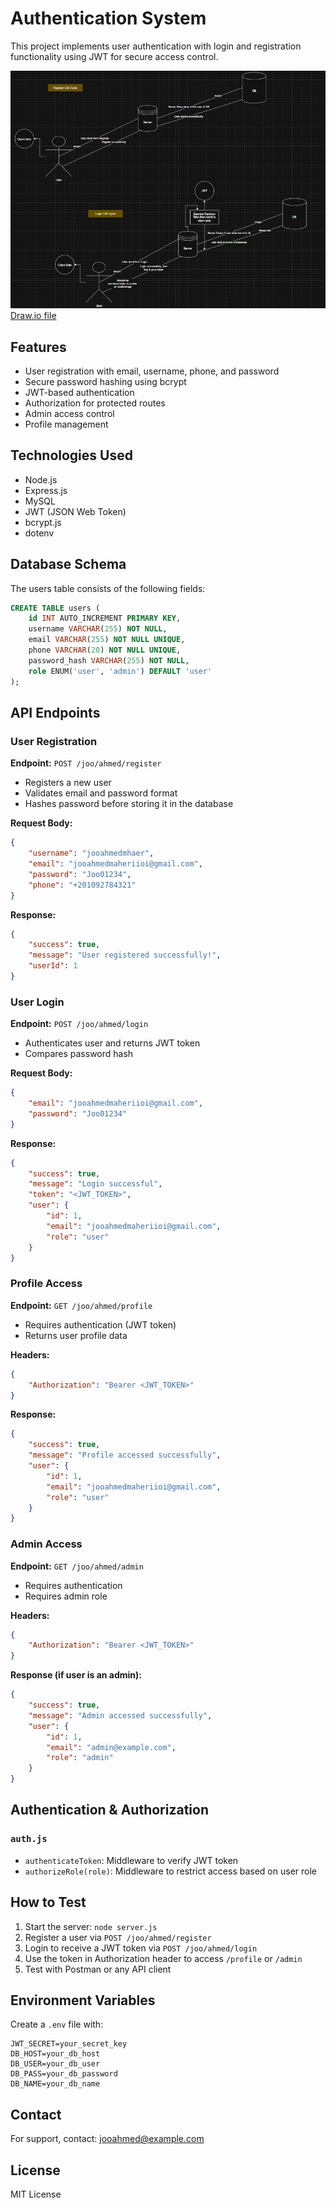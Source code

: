 # Authentication System

This project implements user authentication with login and registration functionality using JWT for secure access control.

![DesignSystem](Design_System.png)
[Draw.io file ](JWT.drawio)

## Features
- User registration with email, username, phone, and password
- Secure password hashing using bcrypt
- JWT-based authentication
- Authorization for protected routes
- Admin access control
- Profile management

## Technologies Used
- Node.js
- Express.js
- MySQL
- JWT (JSON Web Token)
- bcrypt.js
- dotenv

## Database Schema
The users table consists of the following fields:
```sql
CREATE TABLE users (
    id INT AUTO_INCREMENT PRIMARY KEY,
    username VARCHAR(255) NOT NULL,
    email VARCHAR(255) NOT NULL UNIQUE,
    phone VARCHAR(20) NOT NULL UNIQUE,
    password_hash VARCHAR(255) NOT NULL,
    role ENUM('user', 'admin') DEFAULT 'user'
);
```

## API Endpoints

### User Registration
**Endpoint:** `POST /joo/ahmed/register`
- Registers a new user
- Validates email and password format
- Hashes password before storing it in the database

**Request Body:**
```json
{
    "username": "jooahmedmhaer",
    "email": "jooahmedmaheriioi@gmail.com",
    "password": "Joo01234",
    "phone": "+201092784321"
}
```

**Response:**
```json
{
    "success": true,
    "message": "User registered successfully!",
    "userId": 1
}
```

### User Login
**Endpoint:** `POST /joo/ahmed/login`
- Authenticates user and returns JWT token
- Compares password hash

**Request Body:**
```json
{
    "email": "jooahmedmaheriioi@gmail.com",
    "password": "Joo01234"
}
```

**Response:**
```json
{
    "success": true,
    "message": "Login successful",
    "token": "<JWT_TOKEN>",
    "user": {
        "id": 1,
        "email": "jooahmedmaheriioi@gmail.com",
        "role": "user"
    }
}
```

### Profile Access
**Endpoint:** `GET /joo/ahmed/profile`
- Requires authentication (JWT token)
- Returns user profile data

**Headers:**
```json
{
    "Authorization": "Bearer <JWT_TOKEN>"
}
```

**Response:**
```json
{
    "success": true,
    "message": "Profile accessed successfully",
    "user": {
        "id": 1,
        "email": "jooahmedmaheriioi@gmail.com",
        "role": "user"
    }
}
```

### Admin Access
**Endpoint:** `GET /joo/ahmed/admin`
- Requires authentication
- Requires admin role

**Headers:**
```json
{
    "Authorization": "Bearer <JWT_TOKEN>"
}
```

**Response (if user is an admin):**
```json
{
    "success": true,
    "message": "Admin accessed successfully",
    "user": {
        "id": 1,
        "email": "admin@example.com",
        "role": "admin"
    }
}
```

## Authentication & Authorization
### `auth.js`
- `authenticateToken`: Middleware to verify JWT token
- `authorizeRole(role)`: Middleware to restrict access based on user role

## How to Test
1. Start the server: `node server.js`
2. Register a user via `POST /joo/ahmed/register`
3. Login to receive a JWT token via `POST /joo/ahmed/login`
4. Use the token in Authorization header to access `/profile` or `/admin`
5. Test with Postman or any API client

## Environment Variables
Create a `.env` file with:
```
JWT_SECRET=your_secret_key
DB_HOST=your_db_host
DB_USER=your_db_user
DB_PASS=your_db_password
DB_NAME=your_db_name
```

## Contact
For support, contact: jooahmed@example.com

## License
MIT License

